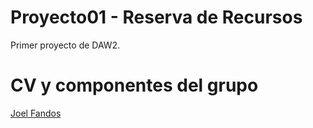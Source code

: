 # Proyecto01 - Reserva de Recursos
Primer proyecto de DAW2.
# CV y componentes del grupo
[Joel Fandos](https://joelfandos.github.io/)
